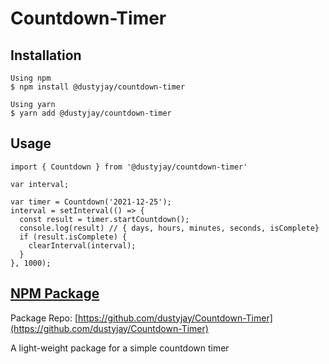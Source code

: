 # Countdown-Timer

## Installation

```
Using npm
$ npm install @dustyjay/countdown-timer
```

```
Using yarn
$ yarn add @dustyjay/countdown-timer
```

## Usage

```
import { Countdown } from '@dustyjay/countdown-timer'

var interval;

var timer = Countdown('2021-12-25');
interval = setInterval(() => {
  const result = timer.startCountdown();
  console.log(result) // { days, hours, minutes, seconds, isComplete}
  if (result.isComplete) {
    clearInterval(interval);
  }
}, 1000);

```

## [NPM Package](https://www.npmjs.com/package/@dustyjay/countdown-timer)

Package Repo: [https://github.com/dustyjay/Countdown-Timer](https://github.com/dustyjay/Countdown-Timer)

A light-weight package for a simple countdown timer
